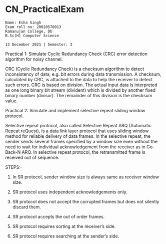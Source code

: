 # CN_PracticalExam

```
Name: Esha Singh
Exam roll no: 20020570013 
Ramanujan College, DU
B.Sc(H) Computer Science

13 December 2021 | Semester: 3

```
Practical 1: 
Simulate Cyclic Redundancy Check (CRC) error detection algorithm for noisy channel.

CRC (Cyclic Redundancy Check) is a checksum algorithm to detect inconsistency of data, e.g. bit errors during data transmission. A checksum, calculated by CRC, is attached to the data to help the receiver to detect such errors.
CRC is based on division. The actual input data is interpreted as one long binary bit stream (divident) which is divided by another fixed binary number (divisor). The remainder of this division is the checksum value.

Practical 2:
Simulate and implement selective repeat sliding window protocol.

Selective repeat protocol, also called Selective Repeat ARQ (Automatic Repeat reQuest), is a data link layer protocol that uses sliding window method for reliable delivery of data frames.
In the selective repeat, the sender sends several frames specified by a window size even without the need to wait for individual acknowledgement from the receiver as in Go-Back-N ARQ. In selective repeat protocol, the retransmitted frame is received out of sequence.

STEPS:-

1) In SR protocol, sender window size is always same as receiver window size.

2) SR protocol uses independent acknowledgements only.

3) SR protocol does not accept the corrupted frames but does not silently discard them.

4) SR protocol accepts the out of order frames.

5) SR protocol requires sorting at the receiver’s side.

6) SR protocol requires searching at the sender’s side.
